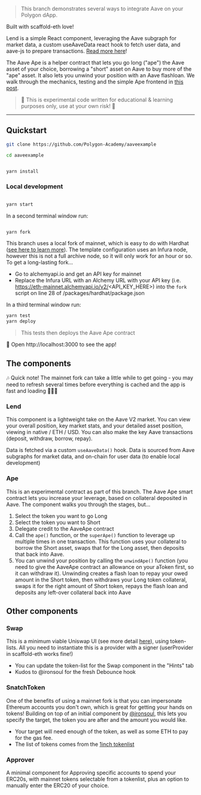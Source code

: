 > This branch demonstrates several ways to integrate Aave on your Polygon dApp.

Built with scaffold-eth love!

Lend is a simple React component, leveraging the Aave subgraph for market data, a custom useAaveData react hook to fetch user data, and aave-js to prepare transactions. [Read more here](https://medium.com/@azfuller20/lend-with-aave-v2-draft-20bacceedade)!

The Aave Ape is a helper contract that lets you go long ("ape") the Aave asset of your choice, borrowing a "short" asset on Aave to buy more of the "ape" asset. It also lets you unwind your position with an Aave flashloan. We walk through the mechanics, testing and the simple Ape frontend in [this post](https://medium.com/@azfuller20/aave-ape-with-%EF%B8%8F-scaffold-eth-draft-c687874c079e).

> 🚨 This is experimental code written for educational & learning purposes only, use at your own risk! 🚨

---

## Quickstart

```bash
git clone https://github.com/Polygon-Academy/aaveexample

cd aaveexample
```

```bash

yarn install

```

### Local development

```bash

yarn start

```

In a second terminal window run:

```bash

yarn fork

```
This branch uses a local fork of mainnet, which is easy to do with Hardhat ([see here to learn more](https://hardhat.org/guides/mainnet-forking.html)). The template configuration uses an Infura node, however this is not a full archive node, so it will only work for an hour or so. To get a long-lasting fork...
- Go to alchemyapi.io and get an API key for mainnet
- Replace the Infura URL with an Alchemy URL with your API key (i.e. https://eth-mainnet.alchemyapi.io/v2/<API_KEY_HERE>) into the `fork` script on line 28 of /packages/hardhat/package.json

In a third terminal window run:

```bash
yarn test
yarn deploy

```
> This tests then deploys the Aave Ape contract

📱 Open http://localhost:3000 to see the app!

## The components

🎶 Quick note! The mainnet fork can take a little while to get going - you may need to refresh several times before everything is cached and the app is fast and loading 💨💨💨

### Lend
This component is a lightweight take on the Aave V2 market. You can view your overall position, key market stats, and your detailed asset position, viewing in native / ETH / USD. You can also make the key Aave transactions (deposit, withdraw, borrow, repay).

Data is fetched via a custom `useAaveData()` hook. Data is sourced from Aave subgraphs for market data, and on-chain for user data (to enable local development)

### Ape
This is an experimental contract as part of this branch. The Aave Ape smart contract lets you increase your leverage, based on collateral deposited in Aave. The component walks you through the stages, but...
1. Select the token you want to go Long
2. Select the token you want to Short
3. Delegate credit to the AaveApe contract
4. Call the `ape()` function, or the `superApe()` function to leverage up multiple times in one transaction. This function uses your collateral to borrow the Short asset, swaps that for the Long asset, then deposits that back into Aave.
5. You can unwind your position by calling the `unwindApe()` function (you need to give the AaveApe contract an allowance on your aToken first, so it can withdraw it). Unwinding creates a flash loan to repay your owed amount in the Short token, then withdraws your Long token collateral, swaps it for the right amount of Short token, repays the flash loan and deposits any left-over collateral back into Aave

## Other components

### Swap
This is a minimum viable Uniswap UI (see more detail [here](https://azfuller20.medium.com/swap-with-uniswap-wip-f15923349b3d)), using token-lists. All you need to instantiate this is a provider with a signer (userProvider in scaffold-eth works fine!)
- You can update the token-list for the Swap component in the "Hints" tab
- Kudos to @ironsoul for the fresh Debounce hook

### SnatchToken
One of the benefits of using a mainnet fork is that you can impersonate Ethereum accounts you don't own, which is great for getting your hands on tokens! Building on top of an initial component by [@ironsoul](https://twitter.com/ironsoul0), this lets you specify the target, the token you are after and the amount you would like.
- Your target will need enough of the token, as well as some ETH to pay for the gas fee.
- The list of tokens comes from the [1inch tokenlist](https://tokenlists.org/token-list?url=tokens.1inch.eth)

### Approver
A minimal component for Approving specific accounts to spend your ERC20s, with mainnet tokens selectable from a tokenlist, plus an option to manually enter the ERC20 of your choice.
